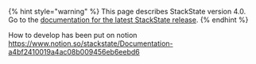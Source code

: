 {% hint style="warning" %}
This page describes StackState version 4.0.<br />Go to the [documentation for the latest StackState release](https://docs.stackstate.com/).
{% endhint %}


How to develop has been put on notion https://www.notion.so/stackstate/Documentation-a4bf2410019a4ac08b009456eb6eebd6
